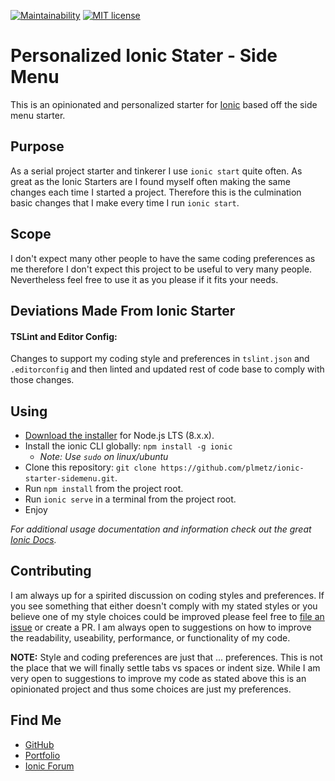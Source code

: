 [![Maintainability](https://api.codeclimate.com/v1/badges/4c355cea0cbc857f8c2b/maintainability)](https://codeclimate.com/github/plmetz/ionic-starter-sidemenu/maintainability)
[![MIT license](https://img.shields.io/badge/license-MIT-brightgreen.svg)](http://opensource.org/licenses/MIT)

# Personalized Ionic Stater - Side Menu

This is an opinionated and personalized starter for [Ionic](https://ionicframework.com) based off the side menu starter.

## Purpose

As a serial project starter and tinkerer I use `ionic start` quite often. As great as the Ionic Starters are I found myself often making the same changes each time I started a project. Therefore this is the culmination basic changes that I make every time I run `ionic start`.

## Scope

I don't expect many other people to have the same coding preferences as me therefore I don't expect this project to be useful to very many people. Nevertheless feel free to use it as you please if it fits your needs.

## Deviations Made From Ionic Starter

#### TSLint and Editor Config:

Changes to support my coding style and preferences in `tslint.json` and `.editorconfig` and then linted and updated rest of code base to comply with those changes.

## Using

* [Download the installer](https://nodejs.org/) for Node.js LTS (8.x.x).
* Install the ionic CLI globally: `npm install -g ionic`
  * *Note: Use `sudo` on linux/ubuntu*
* Clone this repository: `git clone https://github.com/plmetz/ionic-starter-sidemenu.git`.
* Run `npm install` from the project root.
* Run `ionic serve` in a terminal from the project root.
* Enjoy

*For additional usage documentation and information check out the great [Ionic Docs](https://ionicframework.com/docs/).*

## Contributing

I am always up for a spirited discussion on coding styles and preferences. If you see something that either doesn't comply with my stated styles or you believe one of my style choices could be improved please feel free to [file an issue](https://github.com/plmetz/ionic-starter-sidemenu/issues/new) or create a PR. I am always open to suggestions on how to improve the readability, useability, performance, or functionality of my code.

**NOTE:** Style and coding preferences are just that ... preferences. This is not the place that we will finally settle tabs vs spaces or indent size. While I am very open to suggestions to improve my code as stated above this is an opinionated project and thus some choices are just my preferences.

## Find Me

* [GitHub](https://github.com/plmetz)
* [Portfolio](http://perpetualmotion.paulandtovah.com/paul)
* [Ionic Forum](https://forum.ionicframework.com/u/plmetz/summary)
